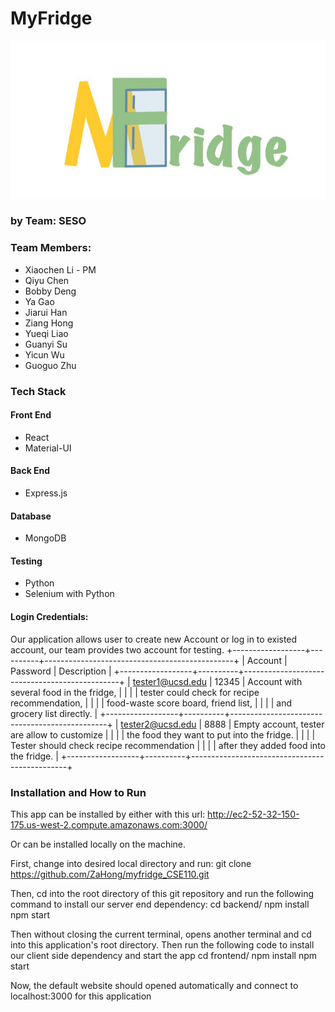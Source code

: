 # MyFridge

![Alt text](MyFridge_Logo.jpg?raw=true "Title")

### by Team: SESO



### Team Members:
- Xiaochen Li - PM
- Qiyu Chen
- Bobby Deng
- Ya Gao
- Jiarui Han
- Ziang Hong
- Yueqi Liao
- Guanyi Su
- Yicun Wu
- Guoguo Zhu

### Tech Stack

#### Front End
- React
- Material-UI

#### Back End
- Express.js

#### Database
- MongoDB

#### Testing
- Python
- Selenium with Python

#### Login Credentials:
Our application allows user to create new Account or log in to existed account,
our team provides two account for testing.
+------------------+----------+-----------------------------------------------+
| Account          | Password | Description                                   |
+------------------+----------+-----------------------------------------------+
| tester1@ucsd.edu | 12345    | Account with several food in the fridge,      |
|                  |          | tester could check for recipe recommendation, |
|                  |          | food-waste score board, friend list,          |
|                  |          | and grocery list directly.                    |
+------------------+----------+-----------------------------------------------+
| tester2@ucsd.edu | 8888     | Empty account, tester are allow to customize  |
|                  |          | the food they want to put into the fridge.    |
|                  |          | Tester should check recipe recommendation     |
|                  |          | after they added food into the fridge.        |
+------------------+----------+-----------------------------------------------+

### Installation and How to Run
This app can be installed by either with this url:
http://ec2-52-32-150-175.us-west-2.compute.amazonaws.com:3000/

Or can be installed locally on the machine.

First, change into desired local directory and run:
git clone https://github.com/ZaHong/myfridge_CSE110.git

Then, cd into the root directory of this git repository and run the following command to install our server end dependency:
cd backend/
npm install
npm start

Then without closing the current terminal, opens another terminal and cd into this application's root directory. Then run the following code to install our client side dependency and start the app
cd frontend/
npm install
npm start

Now, the default website should opened automatically and connect to localhost:3000 for this application
